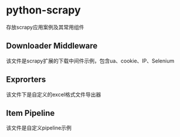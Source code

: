 # python-scrapy
存放scrapy应用案例及其常用组件

## Downloader Middleware
该文件是scrapy扩展的下载中间件示例，包含ua、cookie、IP、Selenium

## Exprorters
该文件下是自定义的excel格式文件导出器

## Item Pipeline
该文件是自定义pipeline示例